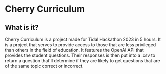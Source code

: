 # Cherry Curriculum
## What is it?
Cherry Curriculum is a project made for Tidal Hackathon 2023 in 5 hours. It is a project that serves to provide access to those that are less privileged than others in the field of education. It features the OpenAI API that provides the student questions. Their responses is then put into a .csv to return a question that'll determine if they are likely to get questions that are of the same topic correct or incorrect.
